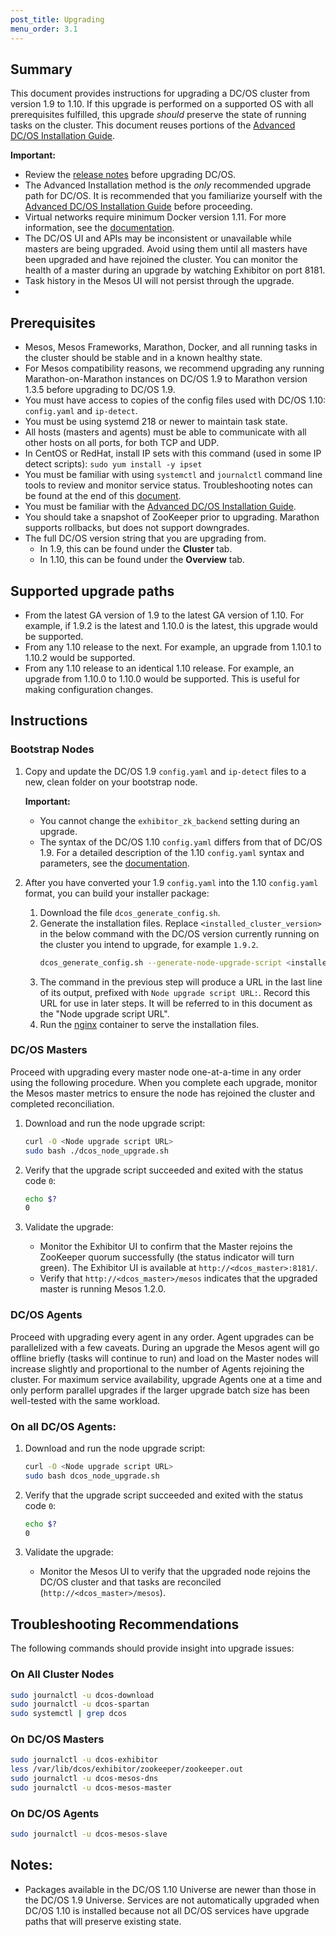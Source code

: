 ```yaml
---
post_title: Upgrading
menu_order: 3.1
---
```


## Summary

This document provides instructions for upgrading a DC/OS cluster from version 1.9 to 1.10. If this upgrade is performed on a supported OS with all prerequisites fulfilled, this upgrade _should_ preserve the state of running tasks on the cluster.  This document reuses portions of the [Advanced DC/OS Installation Guide][advanced-install].

**Important:**

- Review the [release notes](https://dcos.io/releases/) before upgrading DC/OS.
- The Advanced Installation method is the _only_ recommended upgrade path for DC/OS. It is recommended that you familiarize yourself with the [Advanced DC/OS Installation Guide][advanced-install] before proceeding.
- Virtual networks require minimum Docker version 1.11. For more information, see the [documentation](/docs/1.10/networking/virtual-networks/).
- The DC/OS UI and APIs may be inconsistent or unavailable while masters are being upgraded. Avoid using them until all masters have been upgraded and have rejoined the cluster. You can monitor the health of a master during an upgrade by watching Exhibitor on port 8181.
- Task history in the Mesos UI will not persist through the upgrade.
- <!-- caveat about Marathon-lb -->

## Prerequisites

- Mesos, Mesos Frameworks, Marathon, Docker, and all running tasks in the cluster should be stable and in a known healthy state.
- For Mesos compatibility reasons, we recommend upgrading any running Marathon-on-Marathon instances on DC/OS 1.9 to Marathon version 1.3.5 before upgrading to DC/OS 1.9. <!-- is this still the recommended marathon version for 1.10? -->
- You must have access to copies of the config files used with DC/OS 1.10: `config.yaml` and `ip-detect`.
- You must be using systemd 218 or newer to maintain task state.
- All hosts (masters and agents) must be able to communicate with all other hosts on all ports, for both TCP and UDP.
- In CentOS or RedHat, install IP sets with this command (used in some IP detect scripts): `sudo yum install -y ipset`
- You must be familiar with using `systemctl` and `journalctl` command line tools to review and monitor service status. Troubleshooting notes can be found at the end of this [document](#troubleshooting).
- You must be familiar with the [Advanced DC/OS Installation Guide][advanced-install].
- You should take a snapshot of ZooKeeper prior to upgrading. Marathon supports rollbacks, but does not support downgrades. <!-- more info needed here -->
- The full DC/OS version string that you are upgrading from.
  - In 1.9, this can be found under the **Cluster** tab.
  - In 1.10, this can be found under the **Overview** tab.

## Supported upgrade paths

- From the latest GA version of 1.9 to the latest GA version of 1.10. For example, if 1.9.2 is the latest and 1.10.0 is the latest, this upgrade would be supported.
- From any 1.10 release to the next. For example, an upgrade from 1.10.1 to 1.10.2 would be supported.
- From any 1.10 release to an identical 1.10 release. For example, an upgrade from 1.10.0 to 1.10.0 would be supported. This is useful for making configuration changes.
<!-- stopped here -->
## Instructions

### Bootstrap Nodes

1.  Copy and update the DC/OS 1.9 `config.yaml` and `ip-detect` files to a new, clean folder on your bootstrap node.

    **Important:**

    *  You cannot change the `exhibitor_zk_backend` setting during an upgrade.
    *  The syntax of the DC/OS 1.10 `config.yaml` differs from that of DC/OS 1.9. <!-- is this still true for 1.9 to 1.10? -->For a detailed description of the 1.10 `config.yaml` syntax and parameters, see the [documentation](/docs/1.10/installing/custom/configuration/configuration-parameters/).

1.  After you have converted your 1.9 `config.yaml` into the 1.10 `config.yaml` format, you can build your installer package:

    1.  Download the file `dcos_generate_config.sh`.
    1.  Generate the installation files. Replace `<installed_cluster_version>` in the below command with the DC/OS version currently running on the cluster you intend to upgrade, for example `1.9.2`.
        ```bash
        dcos_generate_config.sh --generate-node-upgrade-script <installed_cluster_version>
        ```
    1.  The command in the previous step will produce a URL in the last line of its output, prefixed with `Node upgrade script URL:`. Record this URL for use in later steps. It will be referred to in this document as the "Node upgrade script URL".
    1.  Run the [nginx][advanced-install] container to serve the installation files. <!-- ?? -->

### DC/OS Masters

Proceed with upgrading every master node one-at-a-time in any order using the following procedure. When you complete each upgrade, monitor the Mesos master metrics to ensure the node has rejoined the cluster and completed reconciliation.

1.  Download and run the node upgrade script:

    ```bash
    curl -O <Node upgrade script URL>
    sudo bash ./dcos_node_upgrade.sh
    ```

1.  Verify that the upgrade script succeeded and exited with the status code `0`:
    ```bash
    echo $?
    0
    ```

1.  Validate the upgrade:

    - Monitor the Exhibitor UI to confirm that the Master rejoins the ZooKeeper quorum successfully (the status indicator will turn green).  The Exhibitor UI is available at `http://<dcos_master>:8181/`.
    - Verify that `http://<dcos_master>/mesos` indicates that the upgraded master is running Mesos 1.2.0.

### DC/OS Agents

Proceed with upgrading every agent in any order. Agent upgrades can be parallelized with a few caveats. During an upgrade the Mesos agent will go offline briefly (tasks will continue to run) and load on the Master nodes will increase slightly and proportional to the number of Agents rejoining the cluster. For maximum service availability, upgrade Agents one at a time and only perform parallel upgrades if the larger upgrade batch size has been well-tested with the same workload.

### On all DC/OS Agents:

1.  Download and run the node upgrade script:
    ```bash
    curl -O <Node upgrade script URL>
    sudo bash dcos_node_upgrade.sh
    ```

1.  Verify that the upgrade script succeeded and exited with the status code `0`:
    ```bash
    echo $?
    0
    ```

1.  Validate the upgrade:

    - Monitor the Mesos UI to verify that the upgraded node rejoins the DC/OS cluster and that tasks are reconciled (`http://<dcos_master>/mesos`).

## <a name="troubleshooting"></a>Troubleshooting Recommendations

The following commands should provide insight into upgrade issues:

### On All Cluster Nodes

```bash
sudo journalctl -u dcos-download
sudo journalctl -u dcos-spartan
sudo systemctl | grep dcos
```

### On DC/OS Masters

```bash
sudo journalctl -u dcos-exhibitor
less /var/lib/dcos/exhibitor/zookeeper/zookeeper.out
sudo journalctl -u dcos-mesos-dns
sudo journalctl -u dcos-mesos-master
```

### On DC/OS Agents

```bash
sudo journalctl -u dcos-mesos-slave
```

## Notes:

- Packages available in the DC/OS 1.10 Universe are newer than those in the DC/OS 1.9 Universe. Services are not automatically upgraded when DC/OS 1.10 is installed because not all DC/OS services have upgrade paths that will preserve existing state.

[advanced-install]: /docs/1.10/installing/custom/advanced/
